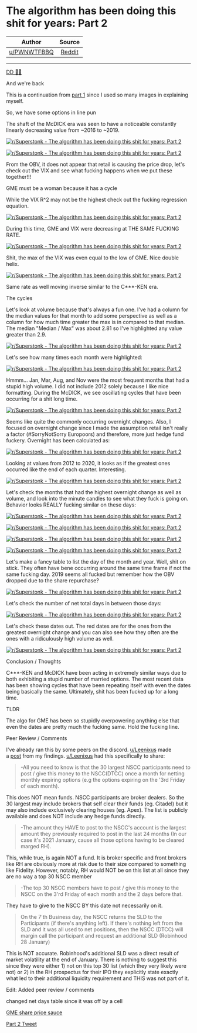 The algorithm has been doing this shit for years: Part 2
========================================================

| Author       | Source       | 
| :-------------: |:-------------:|
|  [u/PWNWTFBBQ](https://www.reddit.com/user/PWNWTFBBQ/) | [Reddit](https://www.reddit.com/r/Superstonk/comments/owlg7n/the_algorithm_has_been_doing_this_shit_for_years/) | 

---

[DD 👨‍🔬](https://www.reddit.com/r/Superstonk/search?q=flair_name%3A%22DD%20%F0%9F%91%A8%E2%80%8D%F0%9F%94%AC%22&restrict_sr=1)

And we're back

This is a continuation from [part 1](https://www.reddit.com/r/Superstonk/comments/owlg3z/the_algorithm_has_been_doing_this_shit_for_years/) since I used so many images in explaining myself.

So, we have some options in line pun

The shaft of the McDICK era was seen to have a noticeable constantly linearly decreasing value from ~2016 to ~2019.

[![r/Superstonk - The algorithm has been doing this shit for years: Part 2](https://preview.redd.it/qndfu638tze71.png?width=624&format=png&auto=webp&s=ecfc20c590f57c690099e6b71777cfb7913903a5)](https://preview.redd.it/qndfu638tze71.png?width=624&format=png&auto=webp&s=ecfc20c590f57c690099e6b71777cfb7913903a5)

[![r/Superstonk - The algorithm has been doing this shit for years: Part 2](https://preview.redd.it/599hvvw8tze71.png?width=624&format=png&auto=webp&s=f77aec24761459df428b86a1bc41688ca0cea3fa)](https://preview.redd.it/599hvvw8tze71.png?width=624&format=png&auto=webp&s=f77aec24761459df428b86a1bc41688ca0cea3fa)

From the OBV, it does not appear that retail is causing the price drop, let's check out the VIX and see what fucking happens when we put these together!!!

GME must be a woman because it has a cycle

While the VIX R^2 may not be the highest check out the fucking regression equation.

[![r/Superstonk - The algorithm has been doing this shit for years: Part 2](https://preview.redd.it/yyxsq75dtze71.png?width=624&format=png&auto=webp&s=d69e3971b7736787e53f2667a7f5456b5b73dc08)](https://preview.redd.it/yyxsq75dtze71.png?width=624&format=png&auto=webp&s=d69e3971b7736787e53f2667a7f5456b5b73dc08)

During this time, GME and VIX were decreasing at THE SAME FUCKING RATE.

[![r/Superstonk - The algorithm has been doing this shit for years: Part 2](https://preview.redd.it/s2rjz0jctze71.png?width=260&format=png&auto=webp&s=d213226c3a0d1567853333307352ed169d874280)](https://preview.redd.it/s2rjz0jctze71.png?width=260&format=png&auto=webp&s=d213226c3a0d1567853333307352ed169d874280)

Shit, the max of the VIX was even equal to the low of GME. Nice double helix.

[![r/Superstonk - The algorithm has been doing this shit for years: Part 2](https://preview.redd.it/qgc3a73etze71.png?width=624&format=png&auto=webp&s=88350da32419a92afead3caf4bee1a53c3c018a4)](https://preview.redd.it/qgc3a73etze71.png?width=624&format=png&auto=webp&s=88350da32419a92afead3caf4bee1a53c3c018a4)

Same rate as well moving inverse similar to the C***-KEN era.

The cycles

Let's look at volume because that's always a fun one. I've had a column for the median values for that month to add some perspective as well as a column for how much time greater the max is in compared to that median. The median "Median / Max" was about 2.81 so I've highlighted any value greater than 2.9.

[![r/Superstonk - The algorithm has been doing this shit for years: Part 2](https://preview.redd.it/vplhufrgtze71.png?width=624&format=png&auto=webp&s=4271099d0bcdc640ffec4963cd8808ca407a4459)](https://preview.redd.it/vplhufrgtze71.png?width=624&format=png&auto=webp&s=4271099d0bcdc640ffec4963cd8808ca407a4459)

Let's see how many times each month were highlighted:

[![r/Superstonk - The algorithm has been doing this shit for years: Part 2](https://preview.redd.it/fqul3lfhtze71.png?width=129&format=png&auto=webp&s=ffc35ba44e73c6b6764d3adc7fab3d76d6ddf1c4)](https://preview.redd.it/fqul3lfhtze71.png?width=129&format=png&auto=webp&s=ffc35ba44e73c6b6764d3adc7fab3d76d6ddf1c4)

Hmmm... Jan, Mar, Aug, and Nov were the most frequent months that had a stupid high volume. I did not include 2012 solely because I like nice formatting. During the McDICK, we see oscillating cycles that have been occurring for a shit long time.

[![r/Superstonk - The algorithm has been doing this shit for years: Part 2](https://preview.redd.it/eanv34aitze71.png?width=624&format=png&auto=webp&s=183923e8159d6d1113c75b6688656c413bf7b262)](https://preview.redd.it/eanv34aitze71.png?width=624&format=png&auto=webp&s=183923e8159d6d1113c75b6688656c413bf7b262)

Seems like quite the commonly occurring overnight changes. Also, I focused on overnight change since I made the assumption retail isn't really a factor (#SorryNotSorry Europoors) and therefore, more just hedge fund fuckery. Overnight has been calculated as:

[![r/Superstonk - The algorithm has been doing this shit for years: Part 2](https://preview.redd.it/zzrx4g1jtze71.png?width=225&format=png&auto=webp&s=5f49cfee240446ec87c8a87d76669639ada82a5b)](https://preview.redd.it/zzrx4g1jtze71.png?width=225&format=png&auto=webp&s=5f49cfee240446ec87c8a87d76669639ada82a5b)

Looking at values from 2012 to 2020, it looks as if the greatest ones occurred like the end of each quarter. Interesting.

[![r/Superstonk - The algorithm has been doing this shit for years: Part 2](https://preview.redd.it/8ml0e1wjtze71.png?width=372&format=png&auto=webp&s=80bd948286a46abbb3daefb33b21dda31934a10f)](https://preview.redd.it/8ml0e1wjtze71.png?width=372&format=png&auto=webp&s=80bd948286a46abbb3daefb33b21dda31934a10f)

Let's check the months that had the highest overnight change as well as volume, and look into the minute candles to see what they fuck is going on. Behavior looks REALLY fucking similar on these days:

[![r/Superstonk - The algorithm has been doing this shit for years: Part 2](https://preview.redd.it/y27ltctktze71.png?width=624&format=png&auto=webp&s=3cd250e738ce46fab7153868affca6f38b2d1844)](https://preview.redd.it/y27ltctktze71.png?width=624&format=png&auto=webp&s=3cd250e738ce46fab7153868affca6f38b2d1844)

[![r/Superstonk - The algorithm has been doing this shit for years: Part 2](https://preview.redd.it/ki1weq8ltze71.png?width=624&format=png&auto=webp&s=5831d18993bb13983cadb0dd63bdc5f446d2e841)](https://preview.redd.it/ki1weq8ltze71.png?width=624&format=png&auto=webp&s=5831d18993bb13983cadb0dd63bdc5f446d2e841)

[![r/Superstonk - The algorithm has been doing this shit for years: Part 2](https://preview.redd.it/zmh2plzltze71.png?width=624&format=png&auto=webp&s=341460fc6b9b956c130cc577f383d1eaf4a5edc5)](https://preview.redd.it/zmh2plzltze71.png?width=624&format=png&auto=webp&s=341460fc6b9b956c130cc577f383d1eaf4a5edc5)

[![r/Superstonk - The algorithm has been doing this shit for years: Part 2](https://preview.redd.it/zlk74plmtze71.png?width=624&format=png&auto=webp&s=4018ba9cb0e7461225c89d8d1aa4f2fc8f013d33)](https://preview.redd.it/zlk74plmtze71.png?width=624&format=png&auto=webp&s=4018ba9cb0e7461225c89d8d1aa4f2fc8f013d33)

Let's make a fancy table to list the day of the month and year. Well, shit on stick. They often have bene occurring around the same time frame if not the same fucking day. 2019 seems all fucked but remember how the OBV dropped due to the share repurchase?

[![r/Superstonk - The algorithm has been doing this shit for years: Part 2](https://preview.redd.it/y0rxyzcotze71.png?width=359&format=png&auto=webp&s=7748e250e6845f2e8c2c55b830eca1f3b7fc14e3)](https://preview.redd.it/y0rxyzcotze71.png?width=359&format=png&auto=webp&s=7748e250e6845f2e8c2c55b830eca1f3b7fc14e3)

Let's check the number of net total days in between those days:

[![r/Superstonk - The algorithm has been doing this shit for years: Part 2](https://preview.redd.it/4b79twjvl0f71.png?width=363&format=png&auto=webp&s=2641343aa1c4ef84dbe7d2f57ed584d7ee852402)](https://preview.redd.it/4b79twjvl0f71.png?width=363&format=png&auto=webp&s=2641343aa1c4ef84dbe7d2f57ed584d7ee852402)

Let's check these dates out. The red dates are for the ones from the greatest overnight change and you can also see how they often are the ones with a ridiculously high volume as well.

[![r/Superstonk - The algorithm has been doing this shit for years: Part 2](https://preview.redd.it/iidoc1jptze71.png?width=624&format=png&auto=webp&s=64e2a8d6b56ad6cda40fcc26f5fe62042a5bb1bd)](https://preview.redd.it/iidoc1jptze71.png?width=624&format=png&auto=webp&s=64e2a8d6b56ad6cda40fcc26f5fe62042a5bb1bd)

Conclusion / Thoughts

C***-KEN and McDICK have been acting in extremely similar ways due to both exhibiting a stupid number of married options. The most recent data has been showing cycles that have been repeating itself with even the dates being basically the same. Ultimately, shit has been fucked up for a long time.

TLDR

The algo for GME has been so stupidly overpowering anything else that even the dates are pretty much the fucking same. Hold the fucking line.

Peer Review / Comments

I've already ran this by some peers on the discord. [u/Leenixus](https://www.reddit.com/user/Leenixus/) made a [post](https://www.reddit.com/r/Superstonk/comments/owe3s0/i_think_i_found_marge/) from my findings. [u/Leenixus](https://www.reddit.com/user/Leenixus/) had this specifically to share:

> -All you need to know is that the 30 largest NSCC participants need to post / give this money to the NSCC(DTCC) once a month for netting monthly expiring options (e.g the options expiring on the '3rd Friday of each month).

This does NOT mean funds. NSCC participants are broker dealers. So the 30 largest may include brokers that self clear their funds (eg. Citadel) but it may also include exclusively clearing houses (eg. Apex). The list is publicly available and does NOT include any hedge funds directly.

> -The amount they HAVE to post to the NSCC's account is the largest amount they previously required to post in the last 24 months (In our case it's 2021 January, cause all those options having to be cleared marged RH).

This, while true, is again NOT a fund. It is broker specific and front brokers like RH are obviously more at risk due to their size compared to something like Fidelity. However, notably, RH would NOT be on this list at all since they are no way a top 30 NSCC member

> -The top 30 NSCC members have to post / give this money to the NSCC on the 3'rd Friday of each month and the 2 days before that.

They have to give to the NSCC BY this date not necessarily on it.

> On the 7'th Business day, the NSCC returns the SLD to the Participants (if there's anything left). If there's nothing left from the SLD and it was all used to net positions, then the NSCC (DTCC) will margin call the participant and request an additional SLD (Robinhood 28 January)

This is NOT accurate. Robinhood's additional SLD was a direct result of market volatility at the end of January. There is nothing to suggest this since they were either 1) not on this top 30 list (which they very likely were not) or 2) in the RH prospectus for their IPO they explicitly state exactly what led to their additional liquidity requirement and THIS was not part of it.

Edit: Added peer review / comments

changed net days table since it was off by a cell

[GME share price sauce](https://finance.yahoo.com/quote/GME/history?p=GME)

[Part 2 Tweet](https://twitter.com/pwnwtfbbq/status/1421826877870657540?s=20)
